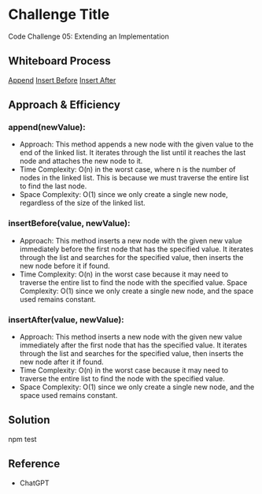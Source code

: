 # Challenge Title

Code Challenge 05: Extending an Implementation

## Whiteboard Process
<!-- Embedded whiteboard image -->
[Append](https://ctojot.github.io/data-structures-and-algorithms/linked-list-insertions/append.png)
[Insert Before](https://ctojot.github.io/data-structures-and-algorithms/linked-list-insertions/insertBefore.png)
[Insert After](https://ctojot.github.io/data-structures-and-algorithms/linked-list-insertions/insertAfter.png)

## Approach & Efficiency
<!-- What approach did you take? Why? What is the Big O space/time for this approach? -->
### append(newValue):

- Approach: This method appends a new node with the given value to the end of the linked list. It iterates through the list until it reaches the last node and attaches the new node to it.
- Time Complexity: O(n) in the worst case, where n is the number of nodes in the linked list. This is because we must traverse the entire list to find the last node.
- Space Complexity: O(1) since we only create a single new node, regardless of the size of the linked list.

### insertBefore(value, newValue):

- Approach: This method inserts a new node with the given new value immediately before the first node that has the specified value. It iterates through the list and searches for the specified value, then inserts the new node before it if found.
- Time Complexity: O(n) in the worst case because it may need to traverse the entire list to find the node with the specified value.
Space Complexity: O(1) since we only create a single new node, and the space used remains constant.

### insertAfter(value, newValue):

- Approach: This method inserts a new node with the given new value immediately after the first node that has the specified value. It iterates through the list and searches for the specified value, then inserts the new node after it if found.
- Time Complexity: O(n) in the worst case because it may need to traverse the entire list to find the node with the specified value.
- Space Complexity: O(1) since we only create a single new node, and the space used remains constant.

## Solution
<!-- Show how to run your code, and examples of it in action -->
npm test

## Reference

- ChatGPT
